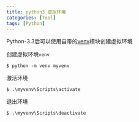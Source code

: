 ```yaml
---
title: python3 虚拟环境 
categories: [Tool]
tags: [Python]
---
```


Python-3.3后可以使用自带的[venv](https://docs.python.org/3/library/venv.html)模块创建虚拟环境

创建虚拟环境`venv`

    $ python -m venv myvenv

激活环境

    $ .\myvenv\Scripts\activate

退出环境

    $ .\myvenv\Scripts\deactivate
